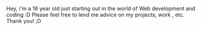 Hey, i'm a 18 year old just starting out in the world of Web development and coding :D
Please feel free to lend me advice on my projects, work , etc. 
Thank you! ;D
